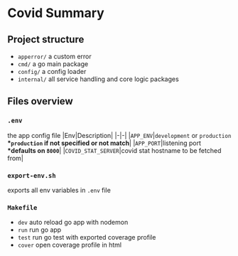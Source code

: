 # Covid Summary

## Project structure

- `apperror/` a custom error
- `cmd/` a go main package
- `config/` a config loader
- `internal/` all service handling and core logic packages

## Files overview

### `.env`

the app config file
|Env|Description|
|-|-|
|`APP_ENV`|`development` or `production`<br>**\*`production` if not specified or not match**|
|`APP_PORT`|listening port<br>**\*defaults on `8000`**|
|`COVID_STAT_SERVER`|covid stat hostname to be fetched from|

### `export-env.sh`

exports all env variables in `.env` file

### `Makefile`

- `dev` auto reload go app with nodemon
- `run` run go app
- `test` run go test with exported coverage profile
- `cover` open coverage profile in html
